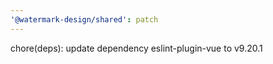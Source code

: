 ```yaml
---
'@watermark-design/shared': patch
---
```


chore(deps): update dependency eslint-plugin-vue to v9.20.1
